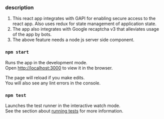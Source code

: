### description
1. This react app integrates with GAPI for enabling secure access to the react app. Also uses redux for state management of application state.
2. The app also integrates with Google recaptcha v3 that alleviates usage of the app by bots.
3. The above feature needs a node js server side component.
### `npm start`

Runs the app in the development mode.\
Open [http://localhost:3000](http://localhost:3000) to view it in the browser.

The page will reload if you make edits.\
You will also see any lint errors in the console.

### `npm test`

Launches the test runner in the interactive watch mode.\
See the section about [running tests](https://facebook.github.io/create-react-app/docs/running-tests) for more information.

